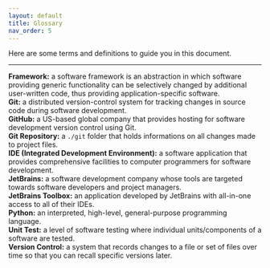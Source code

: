 ```yaml
---
layout: default
title: Glossary
nav_order: 5
---
```


Here are some terms and definitions to guide you in this document.

---

**Framework:** a software framework is an abstraction in which software providing generic functionality can be selectively changed by additional user-written code, thus providing application-specific software.    
**Git:** a distributed version-control system for tracking changes in source code during software development.    
**GitHub:** a US-based global company that provides hosting for software development version control using Git.   
**Git Repository:** a ```./git``` folder that holds informations on all changes made to project files.    
**IDE (Integrated Development Environment):** a software application that provides comprehensive facilities to computer programmers for software development.    
**JetBrains:** a software development company whose tools are targeted towards software developers and project managers.    
**JetBrains Toolbox:** an application developed by JetBrains with all-in-one access to all of their IDEs.    
**Python:** an interpreted, high-level, general-purpose programming language.    
**Unit Test:** a level of software testing where individual units/components of a software are tested.    
**Version Control:** a system that records changes to a file or set of files over time so that you can recall specific versions later.    
